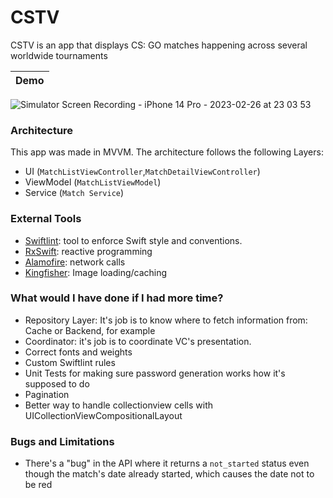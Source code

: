 # CSTV
CSTV is an app that displays CS: GO matches happening across several worldwide tournaments

| Demo |
| --- |
![Simulator Screen Recording - iPhone 14 Pro - 2023-02-26 at 23 03 53](https://user-images.githubusercontent.com/6511079/221455277-6f1283d6-d6b0-4bef-9708-765c49adb163.gif)

### Architecture
This app was made in MVVM. The architecture follows the following Layers:
* UI (```MatchListViewController```,```MatchDetailViewController```)
* ViewModel (```MatchListViewModel```)
* Service (```Match Service```)

### External Tools
* [Swiftlint](https://github.com/realm/SwiftLint): tool to enforce Swift style and conventions.
* [RxSwift](https://github.com/ReactiveX/RxSwift): reactive programming
* [Alamofire](https://github.com/Alamofire/Alamofire): network calls
* [Kingfisher](https://github.com/onevcat/Kingfisher): Image loading/caching

### What would I have done if I had more time?
* Repository Layer: It's job is to know where to fetch information from: Cache or Backend, for example
* Coordinator: it's job is to coordinate VC's presentation.
* Correct fonts and weights
* Custom Swiftlint rules
* Unit Tests for making sure password generation works how it's supposed to do
* Pagination
* Better way to handle collectionview cells with UICollectionViewCompositionalLayout

### Bugs and Limitations
* There's a "bug" in the API where it returns a ```not_started``` status even though the match's date already started, which causes the date not to be red
